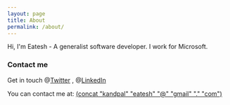 ```yaml
---
layout: page
title: About
permalink: /about/
---
```


Hi, I'm Eatesh - A generalist software developer. I work for Microsoft.

### Contact me

Get in touch @[Twitter](https://twitter.com/kandpaleatesh) , @[LinkedIn](https://www.linkedin.com/in/eatesh-kandpal-19238128)

You can contact me at:
[(concat "kandpal" "eatesh" "@" "gmail" "." "com")](mailto:kandpaleatesh@gmail.com)